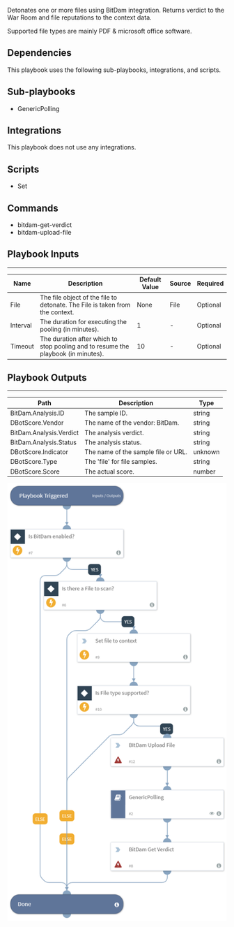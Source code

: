 Detonates one or more files using BitDam integration.
Returns verdict to the War Room and file reputations to the context data.

Supported file types are mainly PDF & microsoft office software.

## Dependencies
This playbook uses the following sub-playbooks, integrations, and scripts.

## Sub-playbooks
* GenericPolling

## Integrations
This playbook does not use any integrations.

## Scripts
* Set

## Commands
* bitdam-get-verdict
* bitdam-upload-file

## Playbook Inputs
---

| **Name** | **Description** | **Default Value** | **Source** | **Required** |
| --- | --- | --- | --- | --- |
| File | The file object of the file to detonate. The File is taken from the context. | None | File | Optional |
| Interval | The duration for executing the pooling (in minutes). | 1 | - | Optional |
| Timeout | The duration after which to stop pooling and to resume the playbook (in minutes). | 10 | - | Optional |

## Playbook Outputs
---

| **Path** | **Description** | **Type** |
| --- | --- | --- |
| BitDam.Analysis.ID | The sample ID. | string |
| DBotScore.Vendor | The name of the vendor: BitDam. | string |
| BitDam.Analysis.Verdict | The analysis verdict. | string |
| BitDam.Analysis.Status | The analysis status. | string |
| DBotScore.Indicator | The name of the sample file or URL. | unknown |
| DBotScore.Type | The 'file' for file samples. | string |
| DBotScore.Score | The actual score. | number |

![Detonate_File_-_BitDam](https://github.com/ElazarK/content-docs/blob/master/images/playbooks/Detonate_File_-_BitDam.png)
